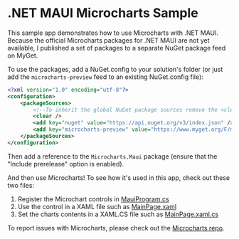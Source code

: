 # .NET MAUI Microcharts Sample
 
This sample app demonstrates how to use Microcharts with .NET MAUI. Because the official Microcharts packages for .NET MAUI are not yet available, I published a set of packages to a separate NuGet package feed on MyGet.

To use the packages, add a NuGet.config to your solution's folder (or just add the `microcharts-preview` feed to an existing NuGet.config file):

```xml
<?xml version="1.0" encoding="utf-8"?>
<configuration>
	<packageSources>
		<!--To inherit the global NuGet package sources remove the <clear/> line below -->
		<clear />
		<add key="nuget" value="https://api.nuget.org/v3/index.json" />
		<add key="microcharts-preview" value="https://www.myget.org/F/microcharts-preview/api/v3/index.json" />
	</packageSources>
</configuration>
```

Then add a reference to the `Microcharts.Maui` package (ensure that the "Include prerelease" option is enabled).

And then use Microcharts! To see how it's used in this app, check out these two files:

1. Register the Microchart controls in [MauiProgram.cs](MauiMicrochartsSample/MauiProgram.cs)
1. Use the control in a XAML file such as [MainPage.xaml](MauiMicrochartsSample/MainPage.xaml)
1. Set the charts contents in a XAML.CS file such as [MainPage.xaml.cs](MauiMicrochartsSample/MainPage.xaml.cs)

To report issues with Microcharts, please check out the [Microcharts repo](https://github.com/microcharts-dotnet/Microcharts).
